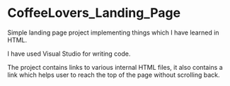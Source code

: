 # CoffeeLovers_Landing_Page

Simple landing page project implementing things which I have learned in HTML.

I have used Visual Studio for writing code.

The project contains links to various internal HTML files, it also contains a link which helps user to reach the top of the page without scrolling back. 
